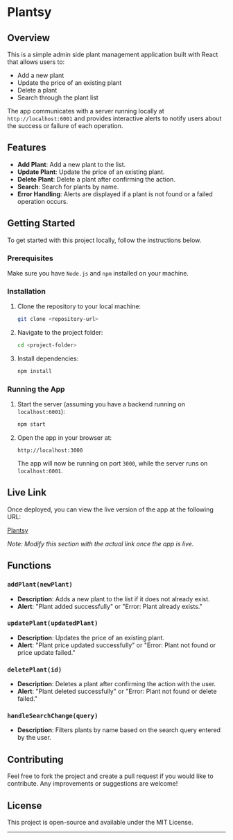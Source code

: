 

# Plantsy
## Overview

This is a simple admin side  plant management application built with React that allows users to:
- Add a new plant
- Update the price of an existing plant
- Delete a plant
- Search through the plant list

The app communicates with a server running locally at `http://localhost:6001` and provides interactive alerts to notify users about the success or failure of each operation.

## Features

- **Add Plant**: Add a new plant to the list.
- **Update Plant**: Update the price of an existing plant.
- **Delete Plant**: Delete a plant after confirming the action.
- **Search**: Search for plants by name.
- **Error Handling**: Alerts are displayed if a plant is not found or a failed operation occurs.

## Getting Started

To get started with this project locally, follow the instructions below.

### Prerequisites

Make sure you have `Node.js` and `npm` installed on your machine.

### Installation

1. Clone the repository to your local machine:

   ```bash
   git clone <repository-url>
   ```

2. Navigate to the project folder:

   ```bash
   cd <project-folder>
   ```

3. Install dependencies:

   ```bash
   npm install
   ```

### Running the App

1. Start the server (assuming you have a backend running on `localhost:6001`):

   ```bash
   npm start
   ```

2. Open the app in your browser at:

   ```
   http://localhost:3000
   ```

   The app will now be running on port `3000`, while the server runs on `localhost:6001`.

## Live Link

Once deployed, you can view the live version of the app at the following URL:

[Plantsy](<https://react-hooks-cc-plantshop-sigma.vercel.app/>)

*Note: Modify this section with the actual link once the app is live.*

## Functions

### `addPlant(newPlant)`
- **Description**: Adds a new plant to the list if it does not already exist.
- **Alert**: "Plant added successfully" or "Error: Plant already exists."

### `updatePlant(updatedPlant)`
- **Description**: Updates the price of an existing plant.
- **Alert**: "Plant price updated successfully" or "Error: Plant not found or price update failed."

### `deletePlant(id)`
- **Description**: Deletes a plant after confirming the action with the user.
- **Alert**: "Plant deleted successfully" or "Error: Plant not found or delete failed."

### `handleSearchChange(query)`
- **Description**: Filters plants by name based on the search query entered by the user.

## Contributing

Feel free to fork the project and create a pull request if you would like to contribute. Any improvements or suggestions are welcome!

## License

This project is open-source and available under the MIT License.

---
